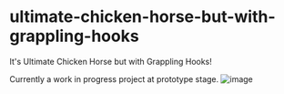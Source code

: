 # ultimate-chicken-horse-but-with-grappling-hooks
It's Ultimate Chicken Horse but with Grappling Hooks!

Currently a work in progress project at prototype stage.
![image](https://user-images.githubusercontent.com/17040644/175083660-ad483b9e-4a7d-4469-b492-604a4f54f54f.png)

